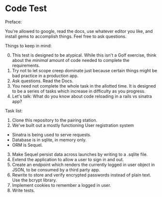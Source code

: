 Code Test
====

Preface:

You're allowed to google, read the docs, use whatever editor you like, and install gems to accomplish things.  Feel free to ask questions.

Things to keep in mind:

0. This test is designed to be atypical. While this isn't a Golf exercise, think about the *minimal* amount of code needed to complete the requirements.
1. Try not to let scope creep dominate just because certain things might be bad practice in a production app. 
2. Ask questions. Read the Docs.
3. You need not complete the whole task in the allotted time. It is designed to be a series of tasks which increase in difficulty as you progress.
4. Let's talk: What do you know about code reloading in a rails vs sinatra app?

Task list:

1. Clone this repository to the pairing station.
2. We've built out a mostly functioning User registration system
  - Sinatra is being used to serve requests.
  - Database is in sqlite, in memory only.
  - ORM is Sequel.
3. Make Sequel persist data across launches by writing to a .sqlite file.
4. Extend the application to allow a user to sign in and out.
6. Create an endpoint which renders the currently logged in user object in JSON, to be consumed by a third party app.
5. Rewrite to store and verify encrypted passwords instead of plain text. Use the bcrypt library.
7. Implement cookies to remember a logged in user.
8. Write tests.
